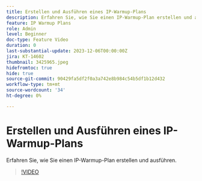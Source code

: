 ```yaml
---
title: Erstellen und Ausführen eines IP-Warmup-Plans
description: Erfahren Sie, wie Sie einen IP-Warmup-Plan erstellen und ausführen.
feature: IP Warmup Plans
role: Admin
level: Beginner
doc-type: Feature Video
duration: 0
last-substantial-update: 2023-12-06T00:00:00Z
jira: KT-14602
thumbnail: 3425965.jpeg
hidefromtoc: true
hide: true
source-git-commit: 90429fa5df2f0a3a742e8b984c54b5df1b12d432
workflow-type: tm+mt
source-wordcount: '34'
ht-degree: 0%

---
```



# Erstellen und Ausführen eines IP-Warmup-Plans

Erfahren Sie, wie Sie einen IP-Warmup-Plan erstellen und ausführen.

>[!VIDEO](https://video.tv.adobe.com/v/3425965/?learn=on)
